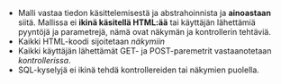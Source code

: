 * Malli vastaa tiedon käsittelemisestä ja abstrahoinnista ja **ainoastaan** siitä. Mallissa ei **ikinä käsitellä HTML:ää** tai käyttäjän lähettämiä pyyntöjä ja parametrejä, nämä ovat näkymän ja kontrollerin tehtäviä.
* Kaikki HTML-koodi sijoitetaan *näkymiin*
* Kaikki käyttäjän lähettämät GET- ja POST-paremetrit vastaanotetaan *kontrollerissa*.
* SQL-kyselyjä ei ikinä tehdä kontrollereiden tai näkymien puolella.
